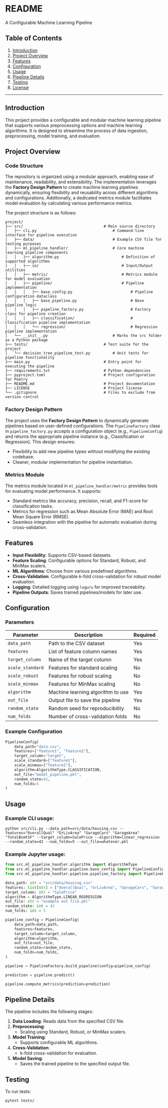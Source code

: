 # README

A Configurable Machine Learning Pipeline

## Table of Contents

1. [Introduction](#introduction)
2. [Project Overview](#project-overview)
3. [Features](#features)
4. [Configuration](#configuration)
5. [Usage](#usage)
6. [Pipeline Details](#pipeline-details)
7. [Testing](#testing)
8. [License](#license)

---

## Introduction

This project provides a configurable and modular machine learning pipeline that supports various preprocessing options
and machine learning algorithms. It is designed to streamline the process of data ingestion, preprocessing, model
training, and evaluation.

## Project Overview

### Code Structure

The repository is organized using a modular approach, enabling ease of maintenance, readability, and extensibility. The
implementation leverages the **Factory Design Pattern** to create machine learning pipelines dynamically, ensuring
flexibility and reusability across different algorithms and configurations. Additionally, a dedicated metrics module
facilitates model evaluation by calculating various performance metrics.

The project structure is as follows:

```
project/
├── src/                                    # Main source directory
│   ├── cli.py                                  # Command-line interface for pipeline execution
│   ├── data/                                   # Example CSV file for testing purposes
│   ├── ml_pipeline_handler/                    # Core machine learning pipeline components
│   │   ├── algorithm.py                            # Definition of supported algorithms
│   │   ├── io/                                     # Input/Output utilities
│   │   ├── metric/                                 # Metrics module for model evaluation
│   │   ├── pipeline/                               # Pipeline implementation
│   │   │   ├── base_config.py                          # Pipeline configuration dataclass
│   │   │   ├── base_pipeline.py                        # Base pipeline logic
│   │   │   ├── pipeline_factory.py                     # Factory class for pipeline creation
│   │   │   ├── classification/                         # Classification pipeline implementation
│   │   │   └── regression/                             # Regression pipeline implementation
│   └── __init__.py                             # Marks the src folder as a Python package
├── tests/                                  # Test suite for the project
│   └── decision_tree_pipeline_test.py          # Unit tests for pipeline functionality
├── main.py                                 # Entry point for executing the pipeline
├── requirements.txt                        # Python dependencies
├── pyproject.toml                          # Project configuration for Poetry
├── README.md                               # Project documentation
├── LICENSE                                 # Project license
└── .gitignore                              # Files to exclude from version control
```

### Factory Design Pattern

The project uses the **Factory Design Pattern** to dynamically generate pipelines based on user-defined configurations.
The `PipelineFactory` class in `pipeline_factory.py` accepts a configuration object (e.g., `PipelineConfig`) and returns
the appropriate pipeline instance (e.g., Classification or Regression). This design ensures:

- Flexibility to add new pipeline types without modifying the existing codebase.
- Cleaner, modular implementation for pipeline instantiation.

### Metrics Module

The metrics module located in `ml_pipeline_handler/metric` provides tools for evaluating model performance. It supports:

- Standard metrics like accuracy, precision, recall, and F1-score for classification tasks.
- Metrics for regression such as Mean Absolute Error (MAE) and Root Mean Square Error (RMSE).
- Seamless integration with the pipeline for automatic evaluation during cross-validation.

## Features

- **Input Flexibility**: Supports CSV-based datasets.
- **Feature Scaling**: Configurable options for Standard, Robust, and MinMax scalers.
- **ML Algorithms**: Choose from various predefined algorithms.
- **Cross-Validation**: Configurable k-fold cross-validation for robust model evaluation.
- **Logging**: Detailed logging using `loguru` for improved traceability.
- **Pipeline Outputs**: Saves trained pipelines/models for later use.

## Configuration

### Parameters

| Parameter        | Description                       | Required |
|------------------|-----------------------------------|----------|
| `data_path`      | Path to the CSV dataset           | Yes      |
| `features`       | List of feature column names      | Yes      |
| `target_column`  | Name of the target column         | Yes      |
| `scale_standard` | Features for standard scaling     | No       |
| `scale_robust`   | Features for robust scaling       | No       |
| `scale_minmax`   | Features for MinMax scaling       | No       |
| `algorithm`      | Machine learning algorithm to use | Yes      |
| `out_file`       | Output file to save the pipeline  | Yes      |
| `random_state`   | Random seed for reproducibility   | No       |
| `num_folds`      | Number of cross-validation folds  | No       |

### Example Configuration

```python
PipelineConfig(
    data_path="data.csv",
    features=["feature1", "feature2"],
    target_column="target",
    scale_standard=["feature1"],
    scale_minmax=["feature2"],
    algorithm=AlgorithmType.CLASSIFICATION,
    out_file="model_pipeline.pkl",
    random_state=42,
    num_folds=5
)
```

## Usage

### Example CLI usage:

```shell
python src/cli.py --data_path=src/data/housing.csv --features="OverallQual" "GrLivArea" "GarageCars" "GarageArea" "TotalBsmtSF" --target_column=SalePrice --algorithm=linear_regression --random_state=42 --num_folds=5 --out_file=whatever.pkl
```

### Example Jupyter usage:

```python
from src.ml_pipeline_handler.algorithm import AlgorithmType
from src.ml_pipeline_handler.pipeline.base_config import PipelineConfig
from src.ml_pipeline_handler.pipeline.pipeline_factory import PipelineFactory

data_path: str = "src/data/housing.csv"
features: list[str] = ["OverallQual", "GrLivArea", "GarageCars", "GarageArea", "TotalBsmtSF"]
target_column: str = "SalePrice"
algorithm = AlgorithmType.LINEAR_REGRESSION
out_file: str = "example out file.pkl"
random_state: int = 42
num_folds: int = 5

pipeline_config = PipelineConfig(
    data_path=data_path,
    features=features,
    target_column=target_column,
    algorithm=algorithm,
    out_file=out_file,
    random_state=random_state,
    num_folds=num_folds,
)

pipeline = PipelineFactory.build_pipeline(config=pipeline_config)

prediction = pipeline.predict()

pipeline.compute_metrics(prediction=prediction)
```

## Pipeline Details

The pipeline includes the following stages:

1. **Data Loading**: Reads data from the specified CSV file.
2. **Preprocessing**:
    - Scaling using Standard, Robust, or MinMax scalers.
3. **Model Training**:
    - Supports configurable ML algorithms.
4. **Cross-Validation**:
    - k-fold cross-validation for evaluation.
5. **Model Saving**:
    - Saves the trained pipeline to the specified output file.

## Testing

To run tests:

```bash
pytest tests/
```